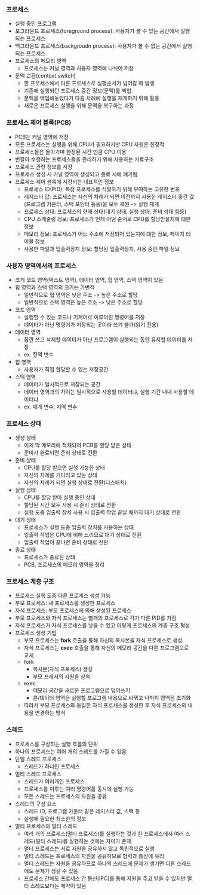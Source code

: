 ### 프로세스
- 실행 중인 프로그램
- 포그라운드 프로세스(foreground process): 사용자가 볼 수 있는 공간에서 실행되는 프로세스
- 백그라운드 프로세스(backgroudn process): 사용자가 볼 수 없는 공간에서 실행되는 프로세스
- 프로세스의 메모리 영역
  - 프로세스는 커널 영역과 사용자 영역에 나뉘어 저장
- 문맥 교환(context switch)
  - 한 프로세스에서 다른 프로세스로 실행순서가 넘어갈 때 발생
  - 기존에 실행되던 프로세스 중간 정보(문맥)를 백업
  - 문맥을 백업해놓았다가 다음 차례에 실행을 재개하기 위해 활용
  - 새로운 프로세스 실행을 위해 문맥을 복구하는 과정

### 프로세스 제어 블록(PCB)
  - PCB는 커널 영역에 저장
  - 모든 프로세스는 실행을 위해 CPU가 필요하지만 CPU 자원은 한정적
  - 프로세스들은 돌아가며 한정된 시간 만큼 CPU 이용
  - 번갈아 수행하는 프로세스들을 관리하기 위해 사용하는 자료구조
  - 프로세스 관련 정보를 저장
  - 프로세스 생성 시 커널 영역에 생성되고 종료 시에 폐기됨
- 프로세스 제어 블록에 저장되는 대표적인 정보
  - 프로세스 ID(PID): 특정 프로세스를 식별하기 위해 부여하는 고유한 번호
  - 레지스터 값: 프로세스는 자신의 차례가 되면 이전까지 사용한 레지스터 중간 값(프로그램 카운터, 스택 포인터 등등)을 모두 복원 -> 실행 재개
  - 프로세스 상태: 프로세스의 현재 상태(대기 상태, 실행 상태, 준비 상태 등등)
  - CPU 스케줄링 정보: 프로세스가 언제 어떤 순서로 CPU를 할당받을지에 대한 정보
  - 메모리 정보: 프로세스가 어느 주소에 저장되어 있는지에 대한 정보, 페이지 테이블 정보
  - 사용한 파일과 입출력장치 정보: 할당된 입출력장치, 사용 중인 파일 정보

### 사용자 영역에서의 프로세스
  - 크게 코드 영역(텍스트 영역), 데이터 영역, 힙 영역, 스택 영역이 있음
  - 힙 영역과 스택 영역의 크기는 가변적
    - 일반적으로 힙 영역은 낮은 주소 -> 높은 주소로 할당
    - 일반적으로 스택 영역은 높은 주소 -> 낮은 주소로 할당
  - 코드 영역
    - 실행할 수 있는 코드나 기계어로 이루어진 명령어를 저장
    - 데이터가 아닌 명령어가 저장되는 곳이라 쓰기 불가(읽기 전용)
  - 데이터 영역
    - 잠깐 쓰고 삭제할 데이터가 아닌 프로그램이 실행되는 동안 유지할 데이터를 저장
    - ex. 전역 변수
  - 힙 영역
    - 사용자가 직접 할당할 수 있는 저장공간
  - 스택 영역
    - 데이터가 일시적으로 저장되는 공간
    - 데이터 영역과의 차이는 일시적으로 사용할 데이터냐, 실행 기간 내내 사용할 데이터냐
    - ex. 매개 변수, 지역 변수

### 프로세스 상태
- 생성 상태
  - 이제 막 메모리에 적재되어 PCB를 할당 받은 상태
  - 준비가 완료되면 준비 상태로 전환
- 준비 상태
  - CPU를 할당 받으면 실행 가능한 상태
  - 자신의 차례를 기다리고 있는 상태
  - 자신의 차례가 되면 실행 상태로 전환(디스패치) 
- 실행 상태
  - CPU를 할당 받아 실행 중인 상태
  - 할당된 시간 모두 사용 시 준비 상태로 전환
  - 실행 도중 입출력 장치 사용 시 입출력 작업 끝날 때까지 대기 상태로 전환
- 대기 상태
  - 프로세스가 실행 도중 입출력 장치를 사용하는 상태
  - 입출력 작업은 CPU에 비해 느리므로 대기 상태로 전환
  - 입출력 작업이 끝나면 준비 상태로 전환
- 종료 상태
  - 프로세스가 종료된 상태
  - PCB, 프로세스의 메모리 영역을 정리
  
### 프로세스 계층 구조
- 프로세스 실행 도중 다른 프로세스 생성 가능
- 부모 프로세스: 새 프로세스를 생성한 프로세스
- 자식 프로세스: 부모 프로세스에 의해 생성된 프로세스
- 부모 프로세스와 자식 프로세스는 별개의 프로세스로 각기 다른 PID를 가짐
- 자식 프로세스가 자식 프로세스를 낳을 수 있고 이렇게 프로세스의 계층 구조 형성
- 프로세스 생성 기법
  - 부모 프로세스는 **fork** 호출을 통해 자신의 복사본을 자식 프로세스로 생성
  - 자식 프로세스는 **exec** 호출을 통해 자신의 메모리 공간을 다른 프로그램으로 교체
  - fork
    - 복사본(자식 프로세스) 생성
    - 부모 프레서의 자원을 상속
  - exec
    - 메모리 공간을 새로운 프로그램으로 덮어쓰기
    - 콛/데이터 영역은 실행할 프로그램 내용으로 바뀌고 나머지 영역은 초기화
  - 따라서 부모 프로세스와 동일한 자식 프로세스를 생성한 후 자식 프로세스의 내용을 변경하는 방식

### 스레드
- 프로세스를 구성하는 실행 흐름의 단위
- 하나의 프로세스는 여러 개의 스레드를 가질 수 있음
- 단일 스레드 프로세스
  - 스레드가 하나인 프로세스
- 멀티 스레드 프로세스
  - 스레드가 여러개인 프로세스
  - 프로세스를 이루는 여러 명령어를 동시에 실행 가능
  - 모든 스레드는 프로세스의 자원을 공유
- 스레드의 구성 요소
  - 스레드 ID, 프로그램 카운터 같은 레지스터 값, 스택 등
  - 실행에 필요한 최소한의 정보
- 멀티 프로세스와 멀티 스레드
  - 여러 개의 프로세스(멀티 프로세스)를 실행하는 것과 한 프로세스에서 여러 스레드(멀티 스레드)를 실행하는 것에는 차이가 존재
  - 멀티 프로세스는 서로 자원을 공유하지 않고 독립적으로 실행
  - 멀티 스레드는 프로세스의 자원을 공유하므로 협력과 통신에 유리
  - 멀티 스레드는 자원을 공유하므로 하나의 스레드에 문제가 생기면 다른 스레드에도 문제가 생길 수 있음
  - 프로세스 간에도 프로세스 간 통신(IPC)를 통해 자원을 주고 받을 수 있지만 멀티 스레드보다는 제약이 있음